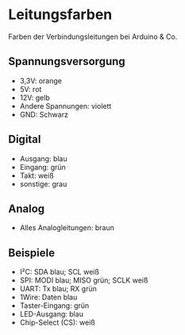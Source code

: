 # Leitungsfarben
Farben der Verbindungsleitungen bei Arduino &amp; Co.

## Spannungsversorgung

- 3,3V: orange
- 5V: rot
- 12V: gelb
- Andere Spannungen: violett
- GND: Schwarz

## Digital

- Ausgang: blau
- Eingang: grün
- Takt: weiß
- sonstige: grau

## Analog
- Alles Analogleitungen: braun

## Beispiele

- I²C: SDA blau; SCL weiß
- SPI: MODI blau; MISO grün; SCLK weiß
- UART: Tx blau; RX grün
- 1Wire: Daten blau
- Taster-Eingang: grün
- LED-Ausgang: blau
- Chip-Select (CS): weiß